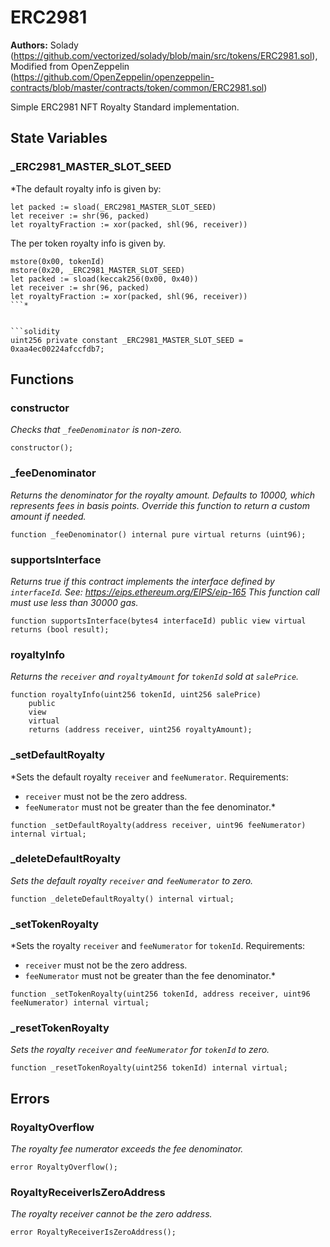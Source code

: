 # ERC2981
**Authors:**
Solady (https://github.com/vectorized/solady/blob/main/src/tokens/ERC2981.sol), Modified from OpenZeppelin (https://github.com/OpenZeppelin/openzeppelin-contracts/blob/master/contracts/token/common/ERC2981.sol)

Simple ERC2981 NFT Royalty Standard implementation.


## State Variables
### _ERC2981_MASTER_SLOT_SEED
*The default royalty info is given by:
```
let packed := sload(_ERC2981_MASTER_SLOT_SEED)
let receiver := shr(96, packed)
let royaltyFraction := xor(packed, shl(96, receiver))
```
The per token royalty info is given by.
```
mstore(0x00, tokenId)
mstore(0x20, _ERC2981_MASTER_SLOT_SEED)
let packed := sload(keccak256(0x00, 0x40))
let receiver := shr(96, packed)
let royaltyFraction := xor(packed, shl(96, receiver))
```*


```solidity
uint256 private constant _ERC2981_MASTER_SLOT_SEED = 0xaa4ec00224afccfdb7;
```


## Functions
### constructor

*Checks that `_feeDenominator` is non-zero.*


```solidity
constructor();
```

### _feeDenominator

*Returns the denominator for the royalty amount.
Defaults to 10000, which represents fees in basis points.
Override this function to return a custom amount if needed.*


```solidity
function _feeDenominator() internal pure virtual returns (uint96);
```

### supportsInterface

*Returns true if this contract implements the interface defined by `interfaceId`.
See: https://eips.ethereum.org/EIPS/eip-165
This function call must use less than 30000 gas.*


```solidity
function supportsInterface(bytes4 interfaceId) public view virtual returns (bool result);
```

### royaltyInfo

*Returns the `receiver` and `royaltyAmount` for `tokenId` sold at `salePrice`.*


```solidity
function royaltyInfo(uint256 tokenId, uint256 salePrice)
    public
    view
    virtual
    returns (address receiver, uint256 royaltyAmount);
```

### _setDefaultRoyalty

*Sets the default royalty `receiver` and `feeNumerator`.
Requirements:
- `receiver` must not be the zero address.
- `feeNumerator` must not be greater than the fee denominator.*


```solidity
function _setDefaultRoyalty(address receiver, uint96 feeNumerator) internal virtual;
```

### _deleteDefaultRoyalty

*Sets the default royalty `receiver` and `feeNumerator` to zero.*


```solidity
function _deleteDefaultRoyalty() internal virtual;
```

### _setTokenRoyalty

*Sets the royalty `receiver` and `feeNumerator` for `tokenId`.
Requirements:
- `receiver` must not be the zero address.
- `feeNumerator` must not be greater than the fee denominator.*


```solidity
function _setTokenRoyalty(uint256 tokenId, address receiver, uint96 feeNumerator) internal virtual;
```

### _resetTokenRoyalty

*Sets the royalty `receiver` and `feeNumerator` for `tokenId` to zero.*


```solidity
function _resetTokenRoyalty(uint256 tokenId) internal virtual;
```

## Errors
### RoyaltyOverflow
*The royalty fee numerator exceeds the fee denominator.*


```solidity
error RoyaltyOverflow();
```

### RoyaltyReceiverIsZeroAddress
*The royalty receiver cannot be the zero address.*


```solidity
error RoyaltyReceiverIsZeroAddress();
```

